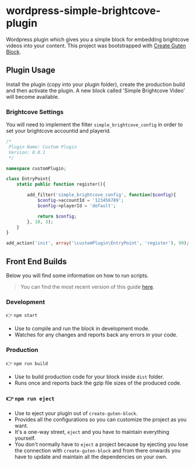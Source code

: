 # wordpress-simple-brightcove-plugin
Wordpress plugin which gives you a simple block for embedding brightcove videos into your content. This project was bootstrapped with [Create Guten Block](https://github.com/ahmadawais/create-guten-block).

## Plugin Usage
Install the plugin (copy into your plugin folder), create the production build and then activate the plugin. A new block called 'Simple Brightcove Video' will become available.

### Brightcove Settings
You will need to implement the filter `simple_brightcove_config` in order to set your brightcove accountid and playerid.

```PHP
/*
 Plugin Name: Custom Plugin
 Version: 0.0.1
 */

namespace customPlugin;

class EntryPoint{
    static public function register(){

        add_filter('simple_brightcove_config', function($config){
            $config->accountId = '123456789';
            $config->playerId = 'default';

            return $config;
        }, 10, 3);
    }
}

add_action('init', array('\customPlugin\EntryPoint', 'register'), 99);
```

## Front End Builds
Below you will find some information on how to run scripts.

>You can find the most recent version of this guide [here](https://github.com/ahmadawais/create-guten-block).

### Development
👉  `npm start`
- Use to compile and run the block in development mode.
- Watches for any changes and reports back any errors in your code.

### Production
👉  `npm run build`
- Use to build production code for your block inside `dist` folder.
- Runs once and reports back the gzip file sizes of the produced code.

### 👉  `npm run eject`
- Use to eject your plugin out of `create-guten-block`.
- Provides all the configurations so you can customize the project as you want.
- It's a one-way street, `eject` and you have to maintain everything yourself.
- You don't normally have to `eject` a project because by ejecting you lose the connection with `create-guten-block` and from there onwards you have to update and maintain all the dependencies on your own.